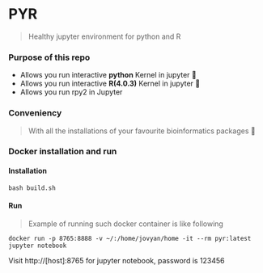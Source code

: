 # PYR
> Healthy jupyter environment for python and R

### Purpose of this repo
* Allows you run interactive **python** Kernel in jupyter 🐍
* Allows you run interactive **R(4.0.3)** Kernel in jupyter 🧪
* Allows you run rpy2 in Jupyter 

### Conveniency
> With all the installations of your favourite bioinformatics packages 🌟

### Docker installation and run
#### Installation
```shell
bash build.sh
```

#### Run
> Example of running such docker container is like following

```shell
docker run -p 8765:8888 -v ~/:/home/jovyan/home -it --rm pyr:latest jupyter notebook
```

Visit http://[host]:8765 for jupyter notebook, password is 123456